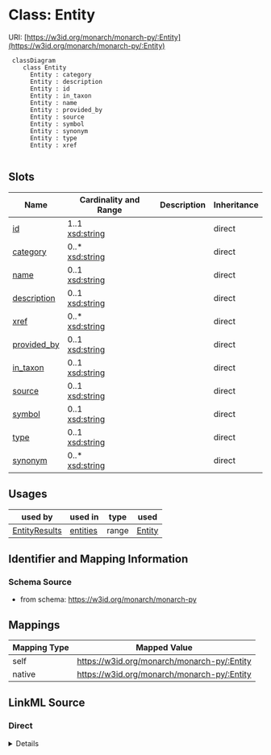 # Class: Entity



URI: [https://w3id.org/monarch/monarch-py/:Entity](https://w3id.org/monarch/monarch-py/:Entity)



```mermaid
 classDiagram
    class Entity
      Entity : category
      Entity : description
      Entity : id
      Entity : in_taxon
      Entity : name
      Entity : provided_by
      Entity : source
      Entity : symbol
      Entity : synonym
      Entity : type
      Entity : xref
      
```




<!-- no inheritance hierarchy -->


## Slots

| Name | Cardinality and Range | Description | Inheritance |
| ---  | --- | --- | --- |
| [id](id.md) | 1..1 <br/> [xsd:string](xsd:string) |  | direct |
| [category](category.md) | 0..* <br/> [xsd:string](xsd:string) |  | direct |
| [name](name.md) | 0..1 <br/> [xsd:string](xsd:string) |  | direct |
| [description](description.md) | 0..1 <br/> [xsd:string](xsd:string) |  | direct |
| [xref](xref.md) | 0..* <br/> [xsd:string](xsd:string) |  | direct |
| [provided_by](provided_by.md) | 0..1 <br/> [xsd:string](xsd:string) |  | direct |
| [in_taxon](in_taxon.md) | 0..1 <br/> [xsd:string](xsd:string) |  | direct |
| [source](source.md) | 0..1 <br/> [xsd:string](xsd:string) |  | direct |
| [symbol](symbol.md) | 0..1 <br/> [xsd:string](xsd:string) |  | direct |
| [type](type.md) | 0..1 <br/> [xsd:string](xsd:string) |  | direct |
| [synonym](synonym.md) | 0..* <br/> [xsd:string](xsd:string) |  | direct |





## Usages

| used by | used in | type | used |
| ---  | --- | --- | --- |
| [EntityResults](EntityResults.md) | [entities](entities.md) | range | [Entity](Entity.md) |






## Identifier and Mapping Information







### Schema Source


* from schema: https://w3id.org/monarch/monarch-py





## Mappings

| Mapping Type | Mapped Value |
| ---  | ---  |
| self | https://w3id.org/monarch/monarch-py/:Entity |
| native | https://w3id.org/monarch/monarch-py/:Entity |





## LinkML Source

<!-- TODO: investigate https://stackoverflow.com/questions/37606292/how-to-create-tabbed-code-blocks-in-mkdocs-or-sphinx -->

### Direct

<details>
```yaml
name: Entity
from_schema: https://w3id.org/monarch/monarch-py
rank: 1000
slots:
- id
- category
- name
- description
- xref
- provided_by
- in_taxon
- source
- symbol
- type
- synonym

```
</details>

### Induced

<details>
```yaml
name: Entity
from_schema: https://w3id.org/monarch/monarch-py
rank: 1000
attributes:
  id:
    name: id
    from_schema: https://w3id.org/monarch/monarch-py
    rank: 1000
    identifier: true
    alias: id
    owner: Entity
    domain_of:
    - Association
    - Entity
    range: string
  category:
    name: category
    from_schema: https://w3id.org/monarch/monarch-py
    rank: 1000
    multivalued: true
    alias: category
    owner: Entity
    domain_of:
    - Association
    - Entity
    range: string
  name:
    name: name
    from_schema: https://w3id.org/monarch/monarch-py
    rank: 1000
    alias: name
    owner: Entity
    domain_of:
    - Entity
    range: string
  description:
    name: description
    from_schema: https://w3id.org/monarch/monarch-py
    rank: 1000
    alias: description
    owner: Entity
    domain_of:
    - Entity
    range: string
  xref:
    name: xref
    from_schema: https://w3id.org/monarch/monarch-py
    rank: 1000
    multivalued: true
    alias: xref
    owner: Entity
    domain_of:
    - Entity
    range: string
  provided_by:
    name: provided_by
    from_schema: https://w3id.org/monarch/monarch-py
    rank: 1000
    alias: provided_by
    owner: Entity
    domain_of:
    - Association
    - Entity
    range: string
  in_taxon:
    name: in_taxon
    from_schema: https://w3id.org/monarch/monarch-py
    rank: 1000
    alias: in_taxon
    owner: Entity
    domain_of:
    - Entity
    range: string
  source:
    name: source
    from_schema: https://w3id.org/monarch/monarch-py
    rank: 1000
    alias: source
    owner: Entity
    domain_of:
    - Association
    - Entity
    range: string
  symbol:
    name: symbol
    from_schema: https://w3id.org/monarch/monarch-py
    rank: 1000
    alias: symbol
    owner: Entity
    domain_of:
    - Entity
    range: string
  type:
    name: type
    from_schema: https://w3id.org/monarch/monarch-py
    rank: 1000
    alias: type
    owner: Entity
    domain_of:
    - Entity
    range: string
  synonym:
    name: synonym
    from_schema: https://w3id.org/monarch/monarch-py
    rank: 1000
    multivalued: true
    alias: synonym
    owner: Entity
    domain_of:
    - Entity
    range: string

```
</details>